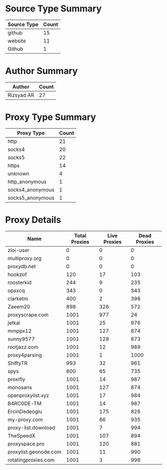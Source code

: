 # Source Type Summary

| Source Type | Count |
|-------------|-------|
| github | 15 |
| website | 11 |
| Github | 1 |


# Author Summary

| Author | Count |
|--------|-------|
| Rizsyad AR | 27 |


# Proxy Type Summary

| Proxy Type | Count |
|------------|-------|
| http | 21 |
| socks4 | 20 |
| socks5 | 22 |
| https | 14 |
| unknown | 4 |
| http_anonymous | 1 |
| socks4_anonymous | 1 |
| socks5_anonymous | 1 |


# Proxy Details

| Name | Total Proxies | Live Proxies | Dead Proxies |
|------|---------------|--------------|---------------|
| zloi-user | 0 | 0 | 0 |
| multiproxy.org | 0 | 0 | 0 |
| proxydb.net | 0 | 0 | 0 |
| hookzof | 120 | 17 | 103 |
| roosterkid | 244 | 9 | 235 |
| opsxcq | 343 | 0 | 343 |
| clarketm | 400 | 2 | 398 |
| Zaeem20 | 898 | 326 | 572 |
| proxyscrape.com | 1001 | 977 | 24 |
| jetkai | 1001 | 25 | 976 |
| mmppx12 | 1001 | 127 | 874 |
| sunny9577 | 1001 | 128 | 873 |
| rootjazz.com | 1001 | 12 | 989 |
| proxy4parsing | 1001 | 1 | 1000 |
| ShiftyTR | 993 | 32 | 961 |
| spys | 800 | 65 | 735 |
| proxifly | 1001 | 14 | 987 |
| monosans | 1001 | 127 | 874 |
| openproxylist.xyz | 1001 | 17 | 984 |
| B4RC0DE-TM | 1001 | 14 | 987 |
| ErcinDedeoglu | 1001 | 175 | 826 |
| my-proxy.com | 1001 | 66 | 935 |
| proxy-list.download | 1001 | 7 | 994 |
| TheSpeedX | 1001 | 107 | 894 |
| proxyspace.pro | 1001 | 120 | 881 |
| proxylist.geonode.com | 1001 | 11 | 990 |
| rotatingproxies.com | 1001 | 3 | 998 |
